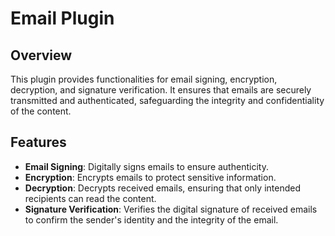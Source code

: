 # Email Plugin

## Overview

This plugin provides functionalities for email signing, encryption, decryption, and signature verification. It ensures that emails are securely transmitted and authenticated, safeguarding the integrity and confidentiality of the content.

## Features

- **Email Signing**: Digitally signs emails to ensure authenticity.
- **Encryption**: Encrypts emails to protect sensitive information.
- **Decryption**: Decrypts received emails, ensuring that only intended recipients can read the content.
- **Signature Verification**: Verifies the digital signature of received emails to confirm the sender's identity and the integrity of the email.

